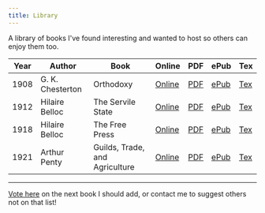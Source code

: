 ```yaml
---
title: Library
---
```


A library of books I've found interesting and wanted to host so others can enjoy them too.

| Year |      Author      |   Book                         | Online                                | PDF                         | ePub                          | Tex                          |
|------|------------------|--------------------------------|---------------------------------------|-----------------------------|-------------------------------|------------------------------|
| 1908 | G. K. Chesterton | Orthodoxy                      | [Online](orthodoxy/index.html)        | [PDF](orthodoxy.pdf)        | [ePub](orthodoxy.epub)        | [Tex](orthodoxy.tex)         |
| 1912 | Hilaire Belloc   | The Servile State              | [Online](servile-state/index.html)    | [PDF](servile-state.pdf)    | [ePub](servile-state.epub)    | [Tex](servile-state.tex)     |
| 1918 | Hilaire Belloc   | The Free Press                 | [Online](the-free-press/index.html)   | [PDF](the-free-press.pdf)   | [ePub](the-free-press.epub)   | [Tex](the-free-press.tex)    |
| 1921 | Arthur Penty     | Guilds, Trade, and Agriculture | [Online](guilds-trade/index.html)     | [PDF](guilds-trade.pdf)     | [ePub](guilds-trade.epub)     | [Tex](guilds-trade.epub)     |

---

[Vote here](https://strawpoll.com/crzp6588f) on the next book I should add, or contact me to suggest others not on that list!
